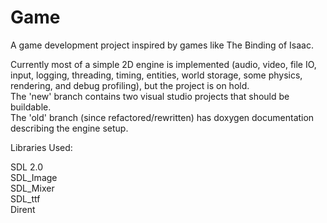 # Game

A game development project inspired by games like The Binding of Isaac.  

Currently most of a simple 2D engine is implemented (audio, video, file IO, input, logging, threading, timing, entities, world storage, some physics, rendering, and debug profiling), but the project is on hold.  
The 'new' branch contains two visual studio projects that should be buildable.  
The 'old' branch (since refactored/rewritten) has doxygen documentation describing the engine setup.

Libraries Used:

SDL 2.0  
SDL_Image  
SDL_Mixer  
SDL_ttf  
Dirent  
